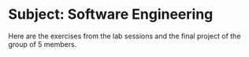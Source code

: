 # Subject: Software Engineering

Here are the exercises from the lab sessions and the final project of the group of 5 members.
